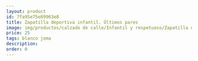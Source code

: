 ```yaml
---
layout: product
id: 7fa95e75e89963e8
title: Zapatilla deportiva infantil. Últimos pares
image: img/productos/calzado de calle/Infantil y respetuoso/Zapatilla deportiva infantil. Últimos pares=25=blanco joma.webp
price: 25
tags: blanco joma
description: 
order: 0
---
```

